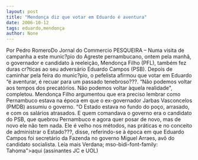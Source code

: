 ```yaml
---
layout: post
title: "Mendonça diz que votar em Eduardo é aventura"
date: 2006-10-12
tags: eduardo,mendonça
author: None
---
```

Por Pedro RomeroDo Jornal do Commercio 
PESQUEIRA – Numa visita de campanha a este munic?pio do Agreste pernambucano, ontem pela manhã, o governador e candidato à reeleição, Mendonça Filho (PFL), também fez duras cr?ticas ao seu adversário Eduardo Campos (PSB). Depois de caminhar pela feira do munic?pio, o pefelista afirmou que votar em Eduardo “é aventurar, é recuar para um passado tenebroso???. “Não podemos voltar aos tempos dos precatórios. Não podemos voltar àquela realidade\", completou. 
Mendonça Filho argumentou que era preciso lembrar como Pernambuco estava na época em que o ex-governador Jarbas Vasconcelos (PMDB) assumiu o governo. “O Estado estava no fundo do poço, arrasado, e com os salários atrasados. E quem comandava o governo era o candidato do PSB, que quebrou Pernambuco e agora quer posar de novo, mas de novo ele não tem nada. Ele é velho nos métodos, nas práticas e no conceito de administrar o Estado???, disse, referindo-se à época em que Eduardo Campos foi secretário da Fazenda no governo Miguel Arraes, avô do candidato socialista. 
Leia mais 
 Verdana; mso-bidi-font-family: Tahoma\">aqui&nbsp;(assinantes JC e UOL) 